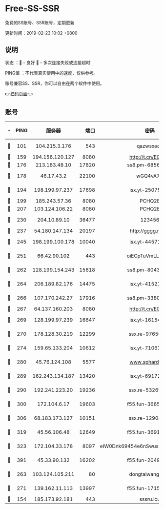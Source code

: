 # Free-SS-SSR

免费的SS账号、SSR账号，定期更新

更新时间：2019-02-23 10:02 +0800

## 说明

状态     ：🙂 - 良好 🙁 - 多次连接失败或连接超时

PING值   ：不代表真实使用中的速度，仅供参考。

账号兼容SS、SSR，你可以自由在两个软件中使用。

👉[扫码页面](https://liesauer.github.io/free-ss-ssr.github.io/)👈

## 账号

|-|PING|服务器|端口|密码|加密方式|区域|
|:----:|:----:|:-----:|-----:|:----:|:----:|:----:|
|🙂|101|104.215.3.176|543|qazwsxedc|aes-256-gcm|JP|
|🙂|159|194.156.120.127|8080|http://t.cn/EGJIyrl|rc4-md5|RU|
|🙂|176|213.183.48.10|17820|ss8.pm-68560247|rc4-md5|RU|
|🙂|178|46.17.43.2|22100|wGQ4vA7D|aes-256-gcm|RU|
|🙂|194|198.199.97.237|17698|isx.yt-25075255|aes-256-cfb|US|
|🙂|199|185.243.57.36|8080|PCHQ2E|rc4-md5|US|
|🙂|207|103.124.106.22|8080|PCHQ2E|rc4-md5|US|
|🙂|230|204.10.89.10|36477|123456|aes-256-cfb|US|
|🙂|237|54.180.147.134|20197|http://gggg.rocks|chacha20|KR|
|🙂|245|198.199.100.178|10040|isx.yt-44571737|aes-256-cfb|US|
|🙂|251|66.42.90.102|443|oiECpTuVmLLxk4Ts|aes-256-cfb|US|
|🙂|262|128.199.154.243|15818|ss8.pm-80438797|aes-256-cfb|SG|
|🙂|264|206.189.82.176|14475|isx.yt-41521441|aes-256-cfb|SG|
|🙂|266|107.170.242.27|17916|ss8.pm-33807942|aes-256-cfb|US|
|🙂|267|64.137.160.203|8080|http://t.cn/EGJIyrl|rc4-md5|CA|
|🙂|269|128.199.97.239|16647|isx.yt-16154588|aes-256-cfb|SG|
|🙂|270|178.128.30.219|12299|ssx.re-97656059|aes-256-cfb|SG|
|🙂|274|159.65.133.204|10612|isx.yt-71063430|aes-256-cfb|SG|
|🙂|280|45.76.124.108|5577|www.sphard.com|aes-256-cfb|AU|
|🙂|289|162.243.134.187|13420|isx.yt-69172520|aes-256-cfb|US|
|🙂|290|192.241.223.20|19236|ssx.re-53269147|aes-256-cfb|US|
|🙂|300|172.104.6.17|19603|f55.fun-36655557|aes-256-cfb|US|
|🙂|306|68.183.173.127|10151|ssx.re-12908740|aes-256-cfb|US|
|🙂|319|45.56.106.48|12649|f55.fun-36914510|aes-256-cfb|US|
|🙂|323|172.104.33.178|8097|eIW0Dnk69454e6nSwuspv9DmS201tQ0D|aes-256-cfb|SG|
|🙂|391|45.33.90.132|16202|f55.fun-20490140|aes-256-cfb|US|
|🙂|263|103.124.105.211|80|dongtaiwang.com|aes-256-cfb|US|
|🙂|271|139.162.11.113|13997|f55.fun-17151617|aes-256-cfb|SG|
|🙁|154|185.173.92.181|443|sssru.icu|rc4-md5|RU|
